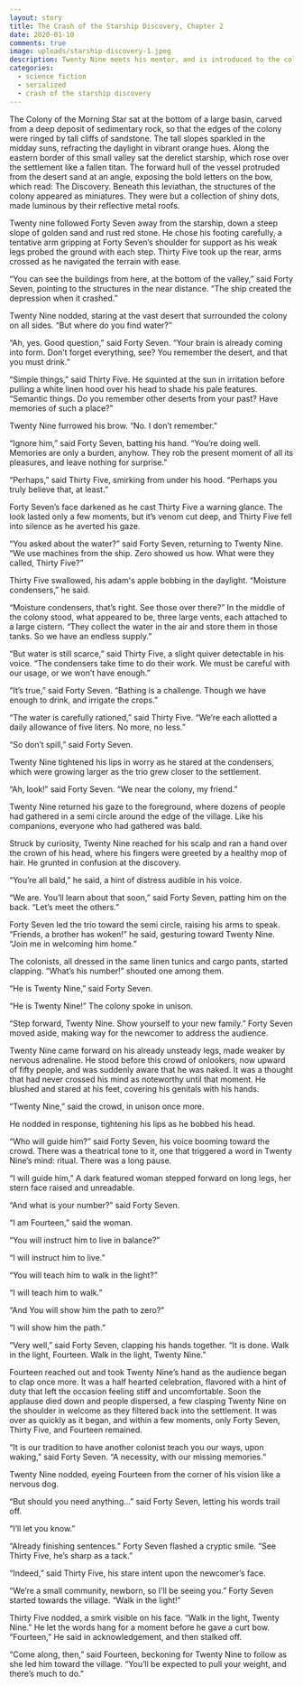 ```yaml
---
layout: story
title: The Crash of the Starship Discovery, Chapter 2
date: 2020-01-10
comments: true
image: uploads/starship-discovery-1.jpeg
description: Twenty Nine meets his mentor, and is introduced to the colony.
categories: 
  - science fiction
  - serialized
  - crash of the starship discovery
---
```


The Colony of the Morning Star sat at the bottom of a large basin, carved from a deep deposit of sedimentary rock, so that the edges of the colony were ringed by tall cliffs of sandstone. The tall slopes sparkled in the midday suns, refracting the daylight in vibrant orange hues. Along the eastern border of this small valley sat the derelict starship, which rose over the settlement like a fallen titan. The forward hull of the vessel protruded from the desert sand at an angle, exposing the bold letters on the bow, which read: The Discovery. Beneath this leviathan, the structures of the colony appeared as miniatures. They were but a collection of shiny dots, made luminous by their reflective metal roofs.

Twenty nine followed Forty Seven away from the starship, down a steep slope of golden sand and rust red stone. He chose his footing carefully, a tentative arm gripping at Forty Seven’s shoulder for support as his weak legs probed the ground with each step. Thirty Five took up the rear, arms crossed as he navigated the terrain with ease.

“You can see the buildings from here, at the bottom of the valley,” said Forty Seven, pointing to the structures in the near distance. “The ship created the depression when it crashed.”

Twenty Nine nodded, staring at the vast desert that surrounded the colony on all sides. “But where do you find water?”

“Ah, yes. Good question,” said Forty Seven. “Your brain is already coming into form. Don’t forget everything, see? You remember the desert, and that you must drink.”

“Simple things,” said Thirty Five. He squinted at the sun in irritation before pulling a white linen hood over his head to shade his pale features. “Semantic things. Do you remember other deserts from your past? Have memories of such a place?”

Twenty Nine furrowed his brow. “No. I don’t remember.”

“Ignore him,” said Forty Seven, batting his hand. “You’re doing well. Memories are only a burden, anyhow. They rob the present moment of all its pleasures, and leave nothing for surprise.”

“Perhaps,” said Thirty Five, smirking from under his hood. “Perhaps you truly believe that, at least.”

Forty Seven’s face darkened as he cast Thirty Five a warning glance. The look lasted only a few moments, but it’s venom cut deep, and Thirty Five fell into silence as he averted his gaze.

“You asked about the water?” said Forty Seven, returning to Twenty Nine. “We use machines from the ship. Zero showed us how. What were they called, Thirty Five?”

Thirty Five swallowed, his adam's apple bobbing in the daylight. “Moisture condensers,” he said.

“Moisture condensers, that’s right. See those over there?” In the middle of the colony stood, what appeared to be, three large vents, each attached to a large cistern. “They collect the water in the air and store them in those tanks. So we have an endless supply.”

“But water is still scarce,” said Thirty Five, a slight quiver detectable in his voice. “The condensers take time to do their work. We must be careful with our usage, or we won’t have enough.”

“It’s true,” said Forty Seven. “Bathing is a challenge. Though we have enough to drink, and irrigate the crops.”

“The water is carefully rationed,” said Thirty Five. “We’re each allotted a daily allowance of five liters. No more, no less.”

“So don’t spill,” said Forty Seven.

Twenty Nine tightened his lips in worry as he stared at the condensers, which were growing larger as the trio grew closer to the settlement.

“Ah, look!” said Forty Seven. “We near the colony, my friend.”

Twenty Nine returned his gaze to the foreground, where dozens of people had gathered in a semi circle around the edge of the village. Like his companions, everyone who had gathered was bald.

Struck by curiosity, Twenty Nine reached for his scalp and ran a hand over the crown of his head, where his fingers were greeted by a healthy mop of hair. He grunted in confusion at the discovery.

“You’re all bald,” he said, a hint of distress audible in his voice.

“We are. You’ll learn about that soon,” said Forty Seven, patting him on the back. “Let’s meet the others.”

Forty Seven led the trio toward the semi circle, raising his arms to speak. “Friends, a brother has woken!” he said, gesturing toward Twenty Nine. “Join me in welcoming him home.”

The colonists, all dressed in the same linen tunics and cargo pants, started clapping. “What’s his number!” shouted one among them.

“He is Twenty Nine,” said Forty Seven.

“He is Twenty Nine!” The colony spoke in unison.

“Step forward, Twenty Nine. Show yourself to your new family.” Forty Seven moved aside, making way for the newcomer to address the audience.

Twenty Nine came forward on his already unsteady legs, made weaker by nervous adrenaline. He stood before this crowd of onlookers, now upward of fifty people, and was suddenly aware that he was naked. It was a thought that had never crossed his mind as noteworthy until that moment. He blushed and stared at his feet, covering his genitals with his hands.

“Twenty Nine,” said the crowd, in unison once more.

He nodded in response, tightening his lips as he bobbed his head.

“Who will guide him?” said Forty Seven, his voice booming toward the crowd. There was a theatrical tone to it, one that triggered a word in Twenty Nine’s mind: ritual. There was a long pause.

“I will guide him,” A dark featured woman stepped forward on long legs, her stern face raised and unreadable. 

“And what is your number?” said Forty Seven.

“I am Fourteen,” said the woman. 

“You will instruct him to live in balance?”

“I will instruct him to live.”

“You will teach him to walk in the light?”

“I will teach him to walk.”

“And You will show him the path to zero?”

“I will show him the path.”

“Very well,” said Forty Seven, clapping his hands together. “It is done. Walk in the light, Fourteen. Walk in the light, Twenty Nine.”

Fourteen reached out and took Twenty Nine’s hand as the audience began to clap once more. It was a half hearted celebration, flavored with a hint of duty that left the occasion feeling stiff and uncomfortable. Soon the applause died down and people dispersed, a few clasping Twenty Nine on the shoulder in welcome as they filtered back into the settlement. It was over as quickly as it began, and within a few moments, only Forty Seven, Thirty Five, and Fourteen remained.

“It is our tradition to have another colonist teach you our ways, upon waking,” said Forty Seven. “A necessity, with our missing memories.”

Twenty Nine nodded, eyeing Fourteen from the corner of his vision like a nervous dog.

“But should you need anything…” said Forty Seven, letting his words trail off.

“I’ll let you know.”

“Already finishing sentences.” Forty Seven flashed a cryptic smile. “See Thirty Five, he’s sharp as a tack.”

“Indeed,” said Thirty Five, his stare intent upon the newcomer’s face.

“We’re a small community, newborn, so I’ll be seeing you.” Forty Seven started towards the village. “Walk in the light!”

Thirty Five nodded, a smirk visible on his face. “Walk in the light, Twenty Nine.” He let the words hang for a moment before he gave a curt bow. “Fourteen,” He said in acknowledgement, and then stalked off. 

“Come along, then,” said Fourteen, beckoning for Twenty Nine to follow as she led him toward the village. “You’ll be expected to pull your weight, and there’s much to do.”
